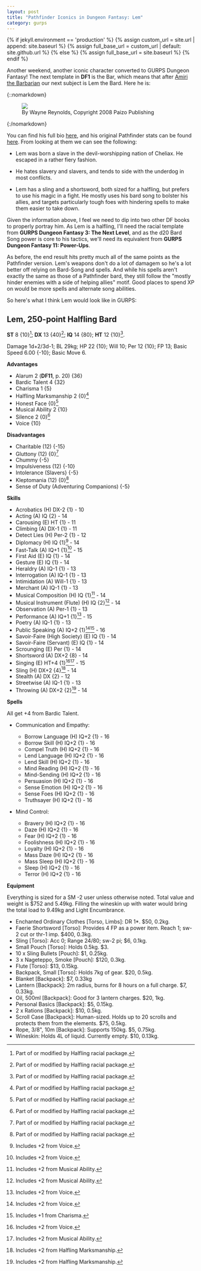```yaml
---
layout: post
title: "Pathfinder Iconics in Dungeon Fantasy: Lem"
category: gurps
---
```


  {% if jekyll.environment == 'production' %}
  {% assign custom_url = site.url | append: site.baseurl %}
  {% assign full_base_url = custom_url | default: site.github.url %}
  {% else %}
  {% assign full_base_url = site.baseurl %}
  {% endif %}

Another weekend, another iconic character converted to GURPS Dungeon Fantasy!
The next template in **DF1** is the Bar, which means that
after [Amiri the Barbarian][amiri] our next subject is Lem the Bard. Here he is:

{::nomarkdown}
<figure>
  <img src="{{ "/assets/Lem.jpg" | prepend: full_base_url }}"/>
  <figcaption>By Wayne Reynolds, Copyright 2008 Paizo Publishing</figcaption>
</figure>
{:/nomarkdown}

You can find his full bio [here][lem-bio], and his original Pathfinder stats can
be found [here][lem-stats]. From looking at them we can see the following:

* Lem was born a slave in the devil-worshipping nation of Cheliax. He escaped in
  a rather fiery fashion.

* He hates slavery and slavers, and tends to side with the underdog in most
  conflicts.

* Lem has a sling and a shortsword, both sized for a halfling, but prefers to
  use his magic in a fight. He mostly uses his bard song to bolster his allies,
  and targets particularly tough foes with hindering spells to make them easier
  to take down.

Given the information above, I feel we need to dip into two other DF books to
properly portray him. As Lem is a halfling, I'll need the racial template from
**GURPS Dungeon Fantasy 3: The Next Level**, and as the d20 Bard Song power is
core to his tactics, we'll need its equivalent from **GURPS Dungeon Fantasy 11:
Power-Ups**.

As before, the end result hits pretty much all of the same points as the
Pathfinder version. Lem's weapons don't do a lot of damagem so he's a lot better
off relying on Bard-Song and spells. And while his spells aren't exactly the
same as those of a Pathfinder bard, they still follow the "mostly hinder enemies
with a side of helping allies" motif. Good places to spend XP on would be more
spells and alternate song abilities.

So here's what I think Lem would look like in GURPS:

## Lem, 250-point Halfling Bard

**ST** 8 {10}[^1]; **DX** 13 {40}[^1]; **IQ** 14 {80}; **HT** 12 {10}[^1].

Damage 1d+2/3d-1; BL 29kg; HP 22 {10}; Will 10; Per 12 {10}; FP 13; Basic Speed
6.00 {-10}; Basic Move 6.

**Advantages**

- Alarum 2 (**DF11**, p. 20) {36}
- Bardic Talent 4 {32}
- Charisma 1 {5}
- Halfling Marksmanship 2 {0}[^1]
- Honest Face {0}[^1]
- Musical Ability 2 {10}
- Silence 2 {0}[^1]
- Voice {10}

**Disadvantages**

- Charitable (12) {-15}
- Gluttony (12) {0}[^1]
- Chummy {-5}
- Impulsiveness (12) {-10}
- Intolerance (Slavers} {-5}
- Kleptomania (12) {0}[^1]
- Sense of Duty (Adventuring Companions) {-5}

**Skills**

- Acrobatics (H) DX-2 {1} - 10
- Acting (A) IQ {2} - 14
- Carousing (E) HT {1} - 11
- Climbing (A) DX-1 {1} - 11
- Detect Lies (H) Per-2 {1} - 12
- Diplomacy (H) IQ {1}[^2] - 14
- Fast-Talk (A) IQ+1 {1}[^2] - 15
- First Aid (E) IQ {1} - 14
- Gesture (E) IQ {1} - 14
- Heraldry (A) IQ-1 {1} - 13
- Interrogation (A) IQ-1 {1} - 13
- Intimidation (A) Will-1 {1} - 13
- Merchant (A) IQ-1 {1} - 13
- Musical Composition (H) IQ {1}[^3] - 14
- Musical Instrument (Flute) (H) IQ {2}[^3] - 14
- Observation (A) Per-1 {1} - 13
- Performance (A) IQ+1 {1}[^2] - 15
- Poetry (A) IQ-1 {1} - 13
- Public Speaking (A) IQ+2 {1}[^2][^4] - 16
- Savoir-Faire (High Society) (E) IQ {1} - 14
- Savoir-Faire (Servant) (E) IQ {1} - 14
- Scrounging (E) Per {1} - 14
- Shortsword (A) DX+2 {8} - 14
- Singing (E) HT+4 {1}[^2][^3] - 15
- Sling (H) DX+2 {4}[^5] - 14
- Stealth (A) DX {2} - 12
- Streetwise (A) IQ-1 {1} - 13
- Throwing (A) DX+2 {2}[^5] - 14

**Spells**

All get +4 from Bardic Talent.

- Communication and Empathy:
  - Borrow Language (H) IQ+2 {1} - 16
  - Borrow Skill (H) IQ+2 {1} - 16
  - Compel Truth (H) IQ+2 {1} - 16
  - Lend Language (H) IQ+2 {1} - 16
  - Lend Skill (H) IQ+2 {1} - 16
  - Mind Reading (H) IQ+2 {1} - 16
  - Mind-Sending (H) IQ+2 {1} - 16
  - Persuasion (H) IQ+2 {1} - 16
  - Sense Emotion (H) IQ+2 {1} - 16
  - Sense Foes (H) IQ+2 {1} - 16
  - Truthsayer (H) IQ+2 {1} - 16

- Mind Control:
  - Bravery (H) IQ+2 {1} - 16
  - Daze (H) IQ+2 {1} - 16
  - Fear (H) IQ+2 {1} - 16
  - Foolishness (H) IQ+2 {1} - 16
  - Loyalty (H) IQ+2 {1} - 16
  - Mass Daze (H) IQ+2 {1} - 16
  - Mass Sleep (H) IQ+2 {1} - 16
  - Sleep (H) IQ+2 {1} - 16
  - Terror (H) IQ+2 {1} - 16

**Equipment**

Everything is sized for a SM -2 user unless otherwise noted. Total value and
weight is $752 and 5.49kg. Filling the wineskin up with water would bring the
total load to 9.49kg and Light Encumbrance.

- Enchanted Ordinary Clothes [Torso, Limbs]: DR 1*. $50, 0.2kg.
- Faerie Shortsword [Torso]: Provides 4 FP as a power item. Reach 1; sw-2 cut or
  thr-1 imp. $400, 0.3kg.
- Sling [Torso]: Acc 0; Range 24/80; sw-2 pi; $6, 0.1kg.
- Small Pouch [Torso]: Holds 0.5kg. $3.
- 10 x Sling Bullets [Pouch]: $1, 0.25kg.
- 3 x Nageteppo, Smoke [Pouch]: $120, 0.3kg.
- Flute [Torso]: $13, 0.15kg.
- Backpack, Small [Torso]: Holds 7kg of gear. $20, 0.5kg.
- Blanket [Backpack]: $7, 0.33kg
- Lantern [Backpack]: 2m radius, burns for 8 hours on a full charge. $7,
  0.33kg.
- Oil, 500ml [Backpack]: Good for 3 lantern charges. $20, 1kg.
- Personal Basics [Backpack]: $5, 0.15kg.
- 2 x Rations [Backpack]: $10, 0.5kg.
- Scroll Case [Backpack]: Human-sized. Holds up to 20 scrolls and protects them
  from the elements. $75, 0.5kg.
- Rope, 3/8", 10m [Backpack]: Supports 150kg. $5, 0.75kg.
- Wineskin: Holds 4L of liquid. Currently empty. $10, 0.13kg.

[^1]: Part of or modified by Halfling racial package.
[^2]: Includes +2 from Voice.
[^3]: Includes +2 from Musical Ability.
[^4]: Includes +1 from Charisma.
[^5]: Includes +2 from Halfling Marksmanship.


[amiri]: https://bira.github.io/octopus-carnival/gurps/2016/10/02/pathfinder-df-barbarian.html
[lem-bio]: http://pathfinder.wikia.com/wiki/Lem
[lem-stats]: http://paizo.com/pathfinderRPG/prd/npcCodex/iconic/lem.html
